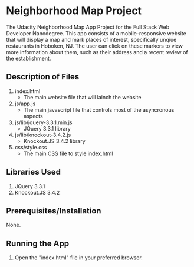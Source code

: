 # Neighborhood Map Project

The Udacity Neighborhood Map App Project for the Full Stack Web Developer Nanodegree.
This app consists of a mobile-responsive website that will display a map and mark
places of interest, specifically unqiue restaurants in Hoboken, NJ. The user can
click on these markers to view more information about them, such as their address
and a recent review of the establishment. 

## Description of Files

1. index.html
	- The main website file that will lainch the website
2. js/app.js
	- The main javascript file that controls most of the asyncronous aspects
3. js/lib/jquery-3.3.1.min.js
	- JQuery 3.3.1 library
4. js/lib/knockout-3.4.2.js
	- Knockout.JS 3.4.2 library
5. css/style.css
	- The main CSS file to style index.html

## Libraries Used

1. JQuery 3.3.1
2. Knockout.JS 3.4.2

## Prerequisites/Installation

None.

## Running the App

1. Open the "index.html" file in your preferred browser. 
